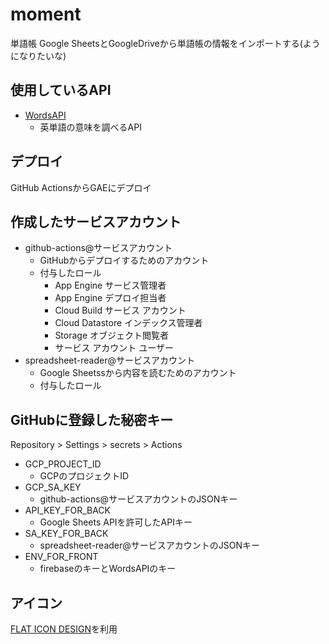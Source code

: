 # moment
単語帳
Google SheetsとGoogleDriveから単語帳の情報をインポートする(ようになりたいな)

## 使用しているAPI
  - [WordsAPI](https://rapidapi.com/dpventures/api/wordsapi)
    - 英単語の意味を調べるAPI

## デプロイ
GitHub ActionsからGAEにデプロイ

## 作成したサービスアカウント
- github-actions@サービスアカウント
  - GitHubからデプロイするためのアカウント
  - 付与したロール
    - App Engine サービス管理者
    - App Engine デプロイ担当者
    - Cloud Build サービス アカウント
    - Cloud Datastore インデックス管理者
    - Storage オブジェクト閲覧者
    - サービス アカウント ユーザー
- spreadsheet-reader@サービスアカウント
  - Google Sheetssから内容を読むためのアカウント
  - 付与したロール


## GitHubに登録した秘密キー
Repository > Settings > secrets > Actions
- GCP_PROJECT_ID
  - GCPのプロジェクトID
- GCP_SA_KEY
  - github-actions@サービスアカウントのJSONキー
- API_KEY_FOR_BACK
  - Google Sheets APIを許可したAPIキー
- SA_KEY_FOR_BACK
  - spreadsheet-reader@サービスアカウントのJSONキー
- ENV_FOR_FRONT
  - firebaseのキーとWordsAPIのキー

## アイコン
[FLAT ICON DESIGN](http://flat-icon-design.com/)を利用